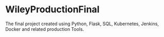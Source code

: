 # WileyProductionFinal
The final project created using Python, Flask, SQL, Kubernetes, Jenkins, Docker and related production Tools.
